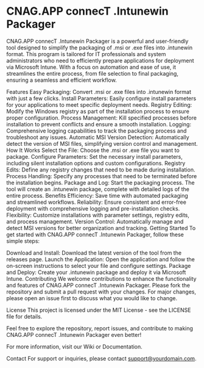 # CNAG.APP connecT .Intunewin Packager
CNAG.APP connecT .Intunewin Packager is a powerful and user-friendly tool designed to simplify the packaging of .msi or .exe files into .intunewin format. This program is tailored for IT professionals and system administrators who need to efficiently prepare applications for deployment via Microsoft Intune. With a focus on automation and ease of use, it streamlines the entire process, from file selection to final packaging, ensuring a seamless and efficient workflow.

Features
Easy Packaging: Convert .msi or .exe files into .intunewin format with just a few clicks.
Install Parameters: Easily configure install parameters for your applications to meet specific deployment needs.
Registry Editing: Modify the Windows registry as part of the installation process to ensure proper configuration.
Process Management: Kill specified processes before installation to prevent conflicts and ensure a smooth installation.
Logging: Comprehensive logging capabilities to track the packaging process and troubleshoot any issues.
Automatic MSI Version Detection: Automatically detect the version of MSI files, simplifying version control and management.
How It Works
Select the File: Choose the .msi or .exe file you want to package.
Configure Parameters: Set the necessary install parameters, including silent installation options and custom configurations.
Registry Edits: Define any registry changes that need to be made during installation.
Process Handling: Specify any processes that need to be terminated before the installation begins.
Package and Log: Start the packaging process. The tool will create an .intunewin package, complete with detailed logs of the entire process.
Benefits
Efficiency: Save time with automated packaging and streamlined workflows.
Reliability: Ensure consistent and error-free deployment with comprehensive logging and pre-installation checks.
Flexibility: Customize installations with parameter settings, registry edits, and process management.
Version Control: Automatically manage and detect MSI versions for better organization and tracking.
Getting Started
To get started with CNAG.APP connecT .Intunewin Packager, follow these simple steps:

Download and Install: Download the latest version of the tool from the releases page.
Launch the Application: Open the application and follow the on-screen instructions to select your file and configure settings.
Package and Deploy: Create your .intunewin package and deploy it via Microsoft Intune.
Contributing
We welcome contributions to enhance the functionality and features of CNAG.APP connecT .Intunewin Packager. Please fork the repository and submit a pull request with your changes. For major changes, please open an issue first to discuss what you would like to change.

License
This project is licensed under the MIT License - see the LICENSE file for details.

Feel free to explore the repository, report issues, and contribute to making CNAG.APP connecT .Intunewin Packager even better!

For more information, visit our Wiki or Documentation.

Contact
For support or inquiries, please contact support@yourdomain.com.
